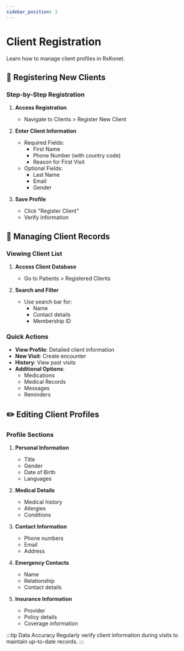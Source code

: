 ```yaml
---
sidebar_position: 3
---
```


# Client Registration

Learn how to manage client profiles in RxKonet.

## 📝 Registering New Clients

### Step-by-Step Registration

1. **Access Registration**
   - Navigate to Clients > Register New Client

2. **Enter Client Information**
   - Required Fields:
     - First Name
     - Phone Number (with country code)
     - Reason for First Visit
   - Optional Fields:
     - Last Name
     - Email
     - Gender

3. **Save Profile**
   - Click "Register Client"
   - Verify information

## 👥 Managing Client Records

### Viewing Client List

1. **Access Client Database**
   - Go to Patients > Registered Clients

2. **Search and Filter**
   - Use search bar for:
     - Name
     - Contact details
     - Membership ID

### Quick Actions

- **View Profile**: Detailed client information
- **New Visit**: Create encounter
- **History**: View past visits
- **Additional Options**:
  - Medications
  - Medical Records
  - Messages
  - Reminders

## ✏️ Editing Client Profiles

### Profile Sections

1. **Personal Information**
   - Title
   - Gender
   - Date of Birth
   - Languages

2. **Medical Details**
   - Medical history
   - Allergies
   - Conditions

3. **Contact Information**
   - Phone numbers
   - Email
   - Address

4. **Emergency Contacts**
   - Name
   - Relationship
   - Contact details

5. **Insurance Information**
   - Provider
   - Policy details
   - Coverage information

:::tip Data Accuracy
Regularly verify client information during visits to maintain up-to-date records.
::: 